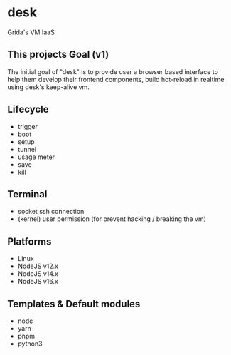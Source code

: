 # desk
Grida's VM IaaS


## This projects Goal (v1)

The initial goal of "desk" is to provide user a browser based interface to help them develop their frontend components, build hot-reload in realtime using desk's keep-alive vm.


## Lifecycle

- trigger
- boot
- setup
- tunnel
- usage meter
- save
- kill


## Terminal
- socket ssh connection
- (kernel) user permission (for prevent hacking / breaking the vm)


## Platforms
- Linux
- NodeJS v12.x
- NodeJS v14.x
- NodeJS v16.x

## Templates & Default modules

- node
- yarn
- pnpm
- python3
